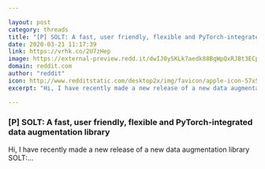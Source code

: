 ```yaml
---

layout: post
category: threads
title: "[P] SOLT: A fast, user friendly, flexible and PyTorch-integrated data augmentation library"
date: 2020-03-21 11:17:39
link: https://vrhk.co/2U7zHep
image: https://external-preview.redd.it/dwIJ0ySKLk7aedk88BqWpQxRJBt3ECpTiGrA8SbinOA.jpg?width=239&height=125.130890052&auto=webp&crop=239:125.130890052,smart&s=640ce42fe8a23b9459aef457c6f623b98b7157ee
domain: reddit.com
author: "reddit"
icon: http://www.redditstatic.com/desktop2x/img/favicon/apple-icon-57x57.png
excerpt: "Hi, I have recently made a new release of a new data augmentation library SOLT:..."

---
```


### [P] SOLT: A fast, user friendly, flexible and PyTorch-integrated data augmentation library

Hi, I have recently made a new release of a new data augmentation library SOLT:...